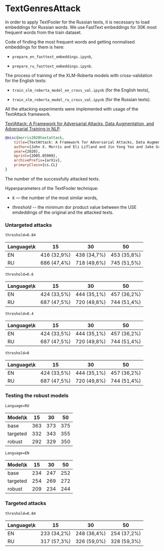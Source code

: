 # TextGenresAttack

In order to apply TextFooler for the Russian texts, it is necessary to load embeddings for Russian words. We use FastText embeddings for 30K most frequent words from the train dataset.

Code of finding the most frequent words and getting normalised embeddings for them is here:

* `prepare_en_fasttext_embeddings.ipynb`,

* `prepare_ru_fasttext_embeddings.ipynb`.

The process of training of the XLM-Roberta models with cross-validation for the English texts:

* `train_xlm_roberta_model_en_cross_val.ipynb` (for the English texts),

* `train_xlm_roberta_model_ru_cross_val.ipynb` (for the Russian texts).




All the attacking experiments were implemented with usage of the TextAttack framework.

[TextAttack: A Framework for Adversarial Attacks, Data Augmentation, and Adversarial Training in NLP](https://arxiv.org/abs/2005.05909).

```bibtex
@misc{morris2020textattack,
    title={TextAttack: A Framework for Adversarial Attacks, Data Augmentation, and Adversarial Training in NLP},
    author={John X. Morris and Eli Lifland and Jin Yong Yoo and Jake Grigsby and Di Jin and Yanjun Qi},
    year={2020},
    eprint={2005.05909},
    archivePrefix={arXiv},
    primaryClass={cs.CL}
}
```

The number of the successfully attacked texts.

Hyperparameters of the TextFooler technique:

* $k$ — the number of the most similar words,

* $threshold$ -- the minimum dor product value between the USE emdeddings of the original and the attacked texts.


### Untargeted attacks

`threshold=0.84`

| Language\k | 15          | 30          | 50          |
|------------|-------------|-------------|-------------|
| EN         | 416 (32,9%) | 438 (34,7%) | 453 (35,8%) |
| RU         | 686 (47,4%) | 718 (49,6%) | 745 (51,5%) |


`threshold=0.6`

| Language\k | 15          | 30          | 50          |
|------------|-------------|-------------|-------------|
| EN         | 424 (33,5%) | 444 (35,1%) | 457 (36,2%) |
| RU         | 687 (47,5%) | 720 (49,8%) | 744 (51,4%) |

`threshold=0.4`

| Language\k | 15          | 30          | 50          |
|------------|-------------|-------------|-------------|
| EN         | 424 (33,5%) | 444 (35,1%) | 457 (36,2%) |
| RU         | 687 (47,5%) | 720 (49,8%) | 744 (51,4%) |

`threshold=0`

| Language\k | 15          | 30          | 50          |
|------------|-------------|-------------|-------------|
| EN         | 424 (33,5%) | 444 (35,1%) | 457 (36,2%) |
| RU         | 687 (47,5%) | 720 (49,8%) | 744 (51,4%) |


### Testing the robust models

`Language=RU`

| Model\k    | 15          | 30          | 50          |
|------------|-------------|-------------|-------------|
| base       | 363         | 373         | 375         |
| targeted   | 332         | 343         | 355         |
| robust     | 292         | 329         | 350         |


`Language=EN`

| Model\k    | 15          | 30          | 50          |
|------------|-------------|-------------|-------------|
| base       | 234         | 247         | 252         |
| targeted   | 254         | 269         | 272         |
| robust     | 209         | 234         | 244         |

### Targeted attacks

`threshold=0.84`

| Language\k | 15          | 30          | 50          |
|------------|-------------|-------------|-------------|
| EN         | 233 (34,2%) | 248 (36,4%) | 254 (37,2%) |
| RU         | 317 (57,3%) | 326 (59,0%) | 328 (59,3%) |

